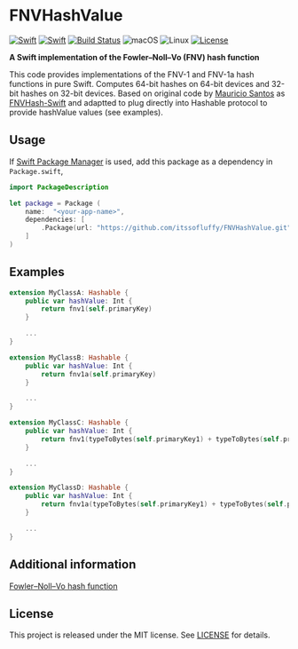 # FNVHashValue

[![Swift][swift-badge-3]][swift-url]
[![Swift][swift-badge-4]][swift-url]
[![Build Status][travis-build-badge]][travis-build-url]
![macOS][macos-badge]
![Linux][linux-badge]
[![License][mit-badge]][mit-url]

**A Swift implementation of the Fowler–Noll–Vo (FNV) hash function**

This code provides implementations of the FNV-1 and FNV-1a hash functions in pure Swift. Computes 64-bit hashes on 64-bit devices and 32-bit hashes on 32-bit devices.
Based on original code by [Mauricio Santos](mailto:mauriciosantoss@gmail.com) as [FNVHash-Swift](https://github.com/mauriciosantos/Swift-FNV-Hash) and adaptted to plug directly into Hashable protocol to provide hashValue values (see examples).

## Usage

If [Swift Package Manager](https://github.com/apple/swift-package-manager) is used, add this package as a dependency in `Package.swift`,

```swift
import PackageDescription

let package = Package (
    name:  "<your-app-name>",
    dependencies: [
        .Package(url: "https://github.com/itssofluffy/FNVHashValue.git", majorVersion: 0)
    ]
)
```

## Examples

```swift
extension MyClassA: Hashable {
    public var hashValue: Int {
        return fnv1(self.primaryKey)
    }

    ...
}

extension MyClassB: Hashable {
    public var hashValue: Int {
        return fnv1a(self.primaryKey)
    }

    ...
}

extension MyClassC: Hashable {
    public var hashValue: Int {
        return fnv1(typeToBytes(self.primaryKey1) + typeToBytes(self.primaryKey2))
    }

    ...
}

extension MyClassD: Hashable {
    public var hashValue: Int {
        return fnv1a(typeToBytes(self.primaryKey1) + typeToBytes(self.primaryKey2))
    }

    ...
}
```
 
## Additional information

[Fowler–Noll–Vo hash function](http://www.isthe.com/chongo/tech/comp/fnv/)

## License

This project is released under the MIT license. See [LICENSE](LICENSE) for details.

[swift-badge-3]: https://img.shields.io/badge/Swift-3.0-orange.svg?style=flat
[swift-badge-4]: https://img.shields.io/badge/Swift-4.0-orange.svg?style=flat
[swift-url]: https://swift.org
[travis-build-badge]: https://travis-ci.org/itssofluffy/FNVHashValue.svg?branch=master
[travis-build-url]: https://travis-ci.org/itssofluffy/FNVHashValue
[macos-badge]: https://img.shields.io/badge/os-macOS-green.svg?style=flat
[linux-badge]: https://img.shields.io/badge/os-linux-green.svg?style=flat
[mit-badge]: https://img.shields.io/badge/License-MIT-blue.svg?style=flat
[mit-url]: https://tldrlegal.com/license/mit-license
